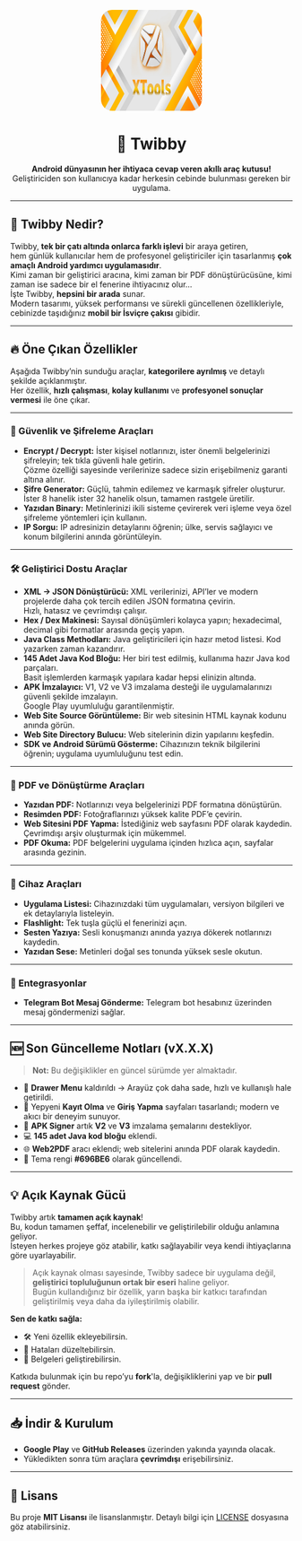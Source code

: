 <p align="center">
  <img src="banner.jpg" alt="Twibby Logo" width="180" height="180" style="border-radius: 20px;">
</p>

<h1 align="center">🚀 Twibby</h1>
<p align="center">
  <strong>Android dünyasının her ihtiyaca cevap veren akıllı araç kutusu!</strong><br>
  Geliştiriciden son kullanıcıya kadar herkesin cebinde bulunması gereken bir uygulama.
</p>

---

## 🌟 Twibby Nedir?

Twibby, **tek bir çatı altında onlarca farklı işlevi** bir araya getiren,  
hem günlük kullanıcılar hem de profesyonel geliştiriciler için tasarlanmış **çok amaçlı Android yardımcı uygulamasıdır**.  
Kimi zaman bir geliştirici aracına, kimi zaman bir PDF dönüştürücüsüne, kimi zaman ise sadece bir el fenerine ihtiyacınız olur…  
İşte Twibby, **hepsini bir arada** sunar.  
Modern tasarımı, yüksek performansı ve sürekli güncellenen özellikleriyle, cebinizde taşıdığınız **mobil bir İsviçre çakısı** gibidir.

---

## 🔥 Öne Çıkan Özellikler

Aşağıda Twibby’nin sunduğu araçlar, **kategorilere ayrılmış** ve detaylı şekilde açıklanmıştır.  
Her özellik, **hızlı çalışması**, **kolay kullanımı** ve **profesyonel sonuçlar vermesi** ile öne çıkar.

---

### 🔐 Güvenlik ve Şifreleme Araçları
- **Encrypt / Decrypt:** İster kişisel notlarınızı, ister önemli belgelerinizi şifreleyin; tek tıkla güvenli hale getirin.  
  Çözme özelliği sayesinde verilerinize sadece sizin erişebilmeniz garanti altına alınır.
- **Şifre Generator:** Güçlü, tahmin edilemez ve karmaşık şifreler oluşturur.  
  İster 8 hanelik ister 32 hanelik olsun, tamamen rastgele üretilir.
- **Yazıdan Binary:** Metinlerinizi ikili sisteme çevirerek veri işleme veya özel şifreleme yöntemleri için kullanın.
- **IP Sorgu:** IP adresinizin detaylarını öğrenin; ülke, servis sağlayıcı ve konum bilgilerini anında görüntüleyin.

---

### 🛠️ Geliştirici Dostu Araçlar
- **XML → JSON Dönüştürücü:** XML verilerinizi, API’ler ve modern projelerde daha çok tercih edilen JSON formatına çevirin.  
  Hızlı, hatasız ve çevrimdışı çalışır.
- **Hex / Dex Makinesi:** Sayısal dönüşümleri kolayca yapın; hexadecimal, decimal gibi formatlar arasında geçiş yapın.
- **Java Class Methodları:** Java geliştiricileri için hazır metod listesi. Kod yazarken zaman kazandırır.
- **145 Adet Java Kod Bloğu:** Her biri test edilmiş, kullanıma hazır Java kod parçaları.  
  Basit işlemlerden karmaşık yapılara kadar hepsi elinizin altında.
- **APK İmzalayıcı:** V1, V2 ve V3 imzalama desteği ile uygulamalarınızı güvenli şekilde imzalayın.  
  Google Play uyumluluğu garantilenmiştir.
- **Web Site Source Görüntüleme:** Bir web sitesinin HTML kaynak kodunu anında görün.
- **Web Site Directory Bulucu:** Web sitelerinin dizin yapılarını keşfedin.
- **SDK ve Android Sürümü Gösterme:** Cihazınızın teknik bilgilerini öğrenin; uygulama uyumluluğunu test edin.

---

### 📄 PDF ve Dönüştürme Araçları
- **Yazıdan PDF:** Notlarınızı veya belgelerinizi PDF formatına dönüştürün.
- **Resimden PDF:** Fotoğraflarınızı yüksek kalite PDF’e çevirin.
- **Web Sitesini PDF Yapma:** İstediğiniz web sayfasını PDF olarak kaydedin. Çevrimdışı arşiv oluşturmak için mükemmel.
- **PDF Okuma:** PDF belgelerini uygulama içinden hızlıca açın, sayfalar arasında gezinin.

---

### 📱 Cihaz Araçları
- **Uygulama Listesi:** Cihazınızdaki tüm uygulamaları, versiyon bilgileri ve ek detaylarıyla listeleyin.
- **Flashlight:** Tek tuşla güçlü el fenerinizi açın.
- **Sesten Yazıya:** Sesli konuşmanızı anında yazıya dökerek notlarınızı kaydedin.
- **Yazıdan Sese:** Metinleri doğal ses tonunda yüksek sesle okutun.

---

### 🤖 Entegrasyonlar
- **Telegram Bot Mesaj Gönderme:** Telegram bot hesabınız üzerinden mesaj göndermenizi sağlar.

---

## 🆕 Son Güncelleme Notları (vX.X.X)

> **Not:** Bu değişiklikler en güncel sürümde yer almaktadır.

- 📌 **Drawer Menu** kaldırıldı → Arayüz çok daha sade, hızlı ve kullanışlı hale getirildi.  
- 🎨 Yepyeni **Kayıt Olma** ve **Giriş Yapma** sayfaları tasarlandı; modern ve akıcı bir deneyim sunuyor.
- 🔏 **APK Signer** artık **V2** ve **V3** imzalama şemalarını destekliyor.
- 💻 **145 adet Java kod bloğu** eklendi.
- 🌐 **Web2PDF** aracı eklendi; web sitelerini anında PDF olarak kaydedin.
- 🎨 Tema rengi **#696BE6** olarak güncellendi.

---

## 💡 Açık Kaynak Gücü

Twibby artık **tamamen açık kaynak**!  
Bu, kodun tamamen şeffaf, incelenebilir ve geliştirilebilir olduğu anlamına geliyor.  
İsteyen herkes projeye göz atabilir, katkı sağlayabilir veya kendi ihtiyaçlarına göre uyarlayabilir.  

> Açık kaynak olması sayesinde, Twibby sadece bir uygulama değil, **geliştirici topluluğunun ortak bir eseri** haline geliyor.  
> Bugün kullandığınız bir özellik, yarın başka bir katkıcı tarafından geliştirilmiş veya daha da iyileştirilmiş olabilir.  

**Sen de katkı sağla:**  
- 🛠️ Yeni özellik ekleyebilirsin.  
- 🐞 Hataları düzeltebilirsin.  
- 📖 Belgeleri geliştirebilirsin.  

Katkıda bulunmak için bu repo’yu **fork**'la, değişikliklerini yap ve bir **pull request** gönder.  

---

## 📥 İndir & Kurulum
- **Google Play** ve **GitHub Releases** üzerinden yakında yayında olacak.  
- Yükledikten sonra tüm araçlara **çevrimdışı** erişebilirsiniz.

---

## 📌 Lisans
Bu proje **MIT Lisansı** ile lisanslanmıştır. Detaylı bilgi için [LICENSE](LICENSE) dosyasına göz atabilirsiniz.